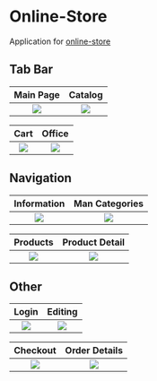 # Online-Store
Application for [online-store](https://roadtothedream.com/)

## Tab Bar
Main Page           |  Catalog
:-------------------------:|:-------------------------:
![](https://a.radikal.ru/a40/1912/cd/61a8c785086c.png) | ![](https://b.radikal.ru/b30/1912/9f/e16903c05c31.png)

Cart           |  Office 
:-------------------------:|:-------------------------:
![](https://d.radikal.ru/d39/1912/d6/2dfb6dd8da83.png) | ![](https://a.radikal.ru/a00/1912/f7/0e8235627970.png)

## Navigation
Information          |  Man Categories
:-------------------------:|:-------------------------:
![](https://d.radikal.ru/d04/1912/a4/97c1347438ff.png) | ![](https://b.radikal.ru/b41/1912/d2/9cbd01d696a8.png)

Products           |  Product Detail 
:-------------------------:|:-------------------------:
![](https://b.radikal.ru/b03/1912/5d/26ca0e400cf5.png) | ![](https://c.radikal.ru/c06/1912/43/05bd50a73237.png)

## Other
Login          |  Editing
:-------------------------:|:-------------------------:
![](https://c.radikal.ru/c01/1912/03/31a50bdb390d.png) | ![](https://a.radikal.ru/a34/1912/09/2d10431c89ba.png)

Checkout           |  Order Details
:-------------------------:|:-------------------------:
![](https://a.radikal.ru/a25/1912/95/f4386ad86fe8.png) | ![](https://c.radikal.ru/c28/1912/9f/4c44d69938a1.png)


